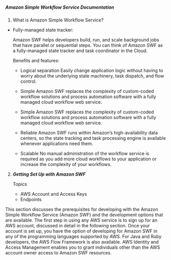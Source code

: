 ##### Amazon Simple Workflow Service Documentation

1. What is Amazon Simple Workflow Service?

  * Fully-managed state tracker:
    
    Amazon SWF helps developers build, run, and scale background jobs that have parallel or sequential steps. You can think of Amazon SWF as a fully-managed state tracker and task coordinator in the Cloud.

    Benefits and features:

      * Logical separation
        Easily change application logic without having to worry about the underlying state machinery, task dispatch, and flow control.
      * Simple
        Amazon SWF replaces the complexity of custom-coded workflow solutions and process automation software with a fully managed cloud workflow web service.

      * Simple
        Amazon SWF replaces the complexity of custom-coded workflow solutions and process automation software with a fully managed cloud workflow web service.

      * Reliable
        Amazon SWF runs within Amazon’s high-availability data centers, so the state tracking and task processing engine is available whenever applications need them.

      * Scalable
      No manual administration of the workflow service is required as you add more cloud workflows to your application or increase the complexity of your workflows.

2.  ***Getting Set Up with Amazon SWF***

     Topics
      * AWS Account and Access Keys
      * Endpoints

This section discusses the prerequisites for developing with the Amazon Simple Workflow Service (Amazon SWF) and the development options that are available. The first step in using any AWS service is to sign up for an AWS account, discussed in detail in the following section. Once your account is set up, you have the option of developing for Amazon SWF in any of the programming languages supported by AWS. For Java and Ruby developers, the AWS Flow Framework is also available. AWS Identity and Access Management enables you to grant individuals other than the AWS account owner access to Amazon SWF resources.



       